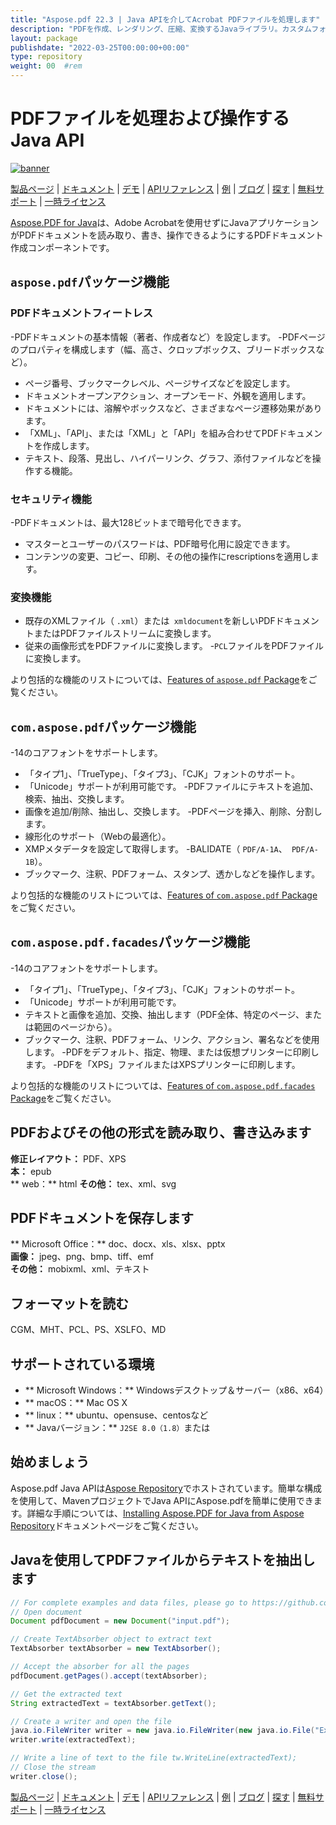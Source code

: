 ```yaml
---
title: "Aspose.pdf 22.3 | Java APIを介してAcrobat PDFファイルを処理します" 
description: "PDFを作成、レンダリング、圧縮、変換するJavaライブラリ。カスタムフォント、JavaScript、グラフ、ブックマーク、画像、エクスポート、注釈、フォーム、印刷をサポートします。" 
layout: package
publishdate: "2022-03-25T00:00:00+00:00"
type: repository
weight: 00	#rem
---
```


# PDFファイルを処理および操作するJava API
[![banner](../aspose_pdf-for-java-banner.png)](./)

[製品ページ](https://products.aspose.com/pdf/java) | [ドキュメント](https://docs.aspose.com/pdf/java/) | [デモ](https://products.aspose.app/pdf/family) | [APIリファレンス](https://apireference.aspose.com/pdf/java) | [例](https://github.com/aspose-pdf/Aspose.PDF-for-Java/tree/master/例) | [ブログ](https://blog.aspose.com/category/pdf/) | [探す](https://search.aspose.com/) | [無料サポート](https://forum.aspose.com/c/pdf) | [一時ライセンス](https://purchase.aspose.com/temporary-license)

[Aspose.PDF for Java](https://products.aspose.com/pdf/java)は、Adobe Acrobatを使用せずにJavaアプリケーションがPDFドキュメントを読み取り、書き、操作できるようにするPDFドキュメント作成コンポーネントです。

## `aspose.pdf`パッケージ機能

### PDFドキュメントフィートレス
-PDFドキュメントの基本情報（著者、作成者など）を設定します。
-PDFページのプロパティを構成します（幅、高さ、クロップボックス、ブリードボックスなど）。
 - ページ番号、ブックマークレベル、ページサイズなどを設定します。
 - ドキュメントオープンアクション、オープンモード、外観を適用します。
 - ドキュメントには、溶解やボックスなど、さまざまなページ遷移効果があります。
 - 「XML」、「API」、または「XML」と「API」を組み合わせてPDFドキュメントを作成します。
 - テキスト、段落、見出し、ハイパーリンク、グラフ、添付ファイルなどを操作する機能。

### セキュリティ機能
-PDFドキュメントは、最大128ビットまで暗号化できます。
 - マスターとユーザーのパスワードは、PDF暗号化用に設定できます。
 - コンテンツの変更、コピー、印刷、その他の操作にrescriptionsを適用します。

### 変換機能
 - 既存のXMLファイル（ `.xml`）または` xmldocument`を新しいPDFドキュメントまたはPDFファイルストリームに変換します。
 - 従来の画像形式をPDFファイルに変換します。
-`PCL`ファイルをPDFファイルに変換します。

より包括的な機能のリストについては、[Features of `aspose.pdf` Package](https://docs.aspose.com/pdf/java/features-of-aspose-pdf-package/)をご覧ください。

## `com.aspose.pdf`パッケージ機能
-14のコアフォントをサポートします。
 - 「タイプ1」、「TrueType」、「タイプ3」、「CJK」フォントのサポート。
 - 「Unicode」サポートが利用可能です。
-PDFファイルにテキストを追加、検索、抽出、交換します。
 - 画像を追加/削除、抽出し、交換します。
-PDFページを挿入、削除、分割します。
 - 線形化のサポート（Webの最適化）。
 -  XMPメタデータを設定して取得します。
-BALIDATE（ `PDF/A-1A`、` PDF/A-1B`）。
 - ブックマーク、注釈、PDFフォーム、スタンプ、透かしなどを操作します。

より包括的な機能のリストについては、[Features of `com.aspose.pdf` Package](https://docs.aspose.com/pdf/java/features-of-com-aspose-pdf-package/)をご覧ください。

## `com.aspose.pdf.facades`パッケージ機能
-14のコアフォントをサポートします。
 - 「タイプ1」、「TrueType」、「タイプ3」、「CJK」フォントのサポート。
 - 「Unicode」サポートが利用可能です。
 - テキストと画像を追加、交換、抽出します（PDF全体、特定のページ、または範囲のページから）。
 - ブックマーク、注釈、PDFフォーム、リンク、アクション、署名などを使用します。
-PDFをデフォルト、指定、物理、または仮想プリンターに印刷します。
-PDFを「XPS」ファイルまたはXPSプリンターに印刷します。

より包括的な機能のリストについては、[Features of `com.aspose.pdf.facades` Package](https://docs.aspose.com/pdf/java/features-of-com-aspose-pdf-facades-package/)をご覧ください。

## PDFおよびその他の形式を読み取り、書き込みます
**修正レイアウト：** PDF、XPS \
**本：** epub \
** web：** html
**その他：** tex、xml、svg

## PDFドキュメントを保存します
** Microsoft Office：** doc、docx、xls、xlsx、pptx \
**画像：** jpeg、png、bmp、tiff、emf \
**その他：** mobixml、xml、テキスト

## フォーマットを読む
CGM、MHT、PCL、PS、XSLFO、MD

## サポートされている環境
 -  ** Microsoft Windows：** Windowsデスクトップ＆サーバー（x86、x64）
 -  ** macOS：** Mac OS X
 -  ** linux：** ubuntu、opensuse、centosなど
 -  ** Javaバージョン：** `J2SE 8.0（1.8）`または

## 始めましょう

Aspose.pdf Java APIは[Aspose Repository](https://releases.aspose.com/pdf/java/)でホストされています。簡単な構成を使用して、MavenプロジェクトでJava APIにAspose.pdfを簡単に使用できます。詳細な手順については、[Installing Aspose.PDF for Java from Aspose Repository](https://docs.aspose.com/pdf/java/installation/)ドキュメントページをご覧ください。

## Javaを使用してPDFファイルからテキストを抽出します

```java
// For complete examples and data files, please go to https://github.com/aspose-pdf/Aspose.Pdf-for-Java
// Open document
Document pdfDocument = new Document("input.pdf");

// Create TextAbsorber object to extract text
TextAbsorber textAbsorber = new TextAbsorber();

// Accept the absorber for all the pages
pdfDocument.getPages().accept(textAbsorber);

// Get the extracted text
String extractedText = textAbsorber.getText();

// Create a writer and open the file
java.io.FileWriter writer = new java.io.FileWriter(new java.io.File("Extracted_text.txt"));
writer.write(extractedText);

// Write a line of text to the file tw.WriteLine(extractedText);
// Close the stream
writer.close();
```

[製品ページ](https://products.aspose.com/pdf/java) | [ドキュメント](https://docs.aspose.com/pdf/java/) | [デモ](https://products.aspose.app/pdf/family) | [APIリファレンス](https://apireference.aspose.com/pdf/java) | [例](https://github.com/aspose-pdf/Aspose.PDF-for-Java/tree/master/例) | [ブログ](https://blog.aspose.com/category/pdf/) | [探す](https://search.aspose.com/) | [無料サポート](https://forum.aspose.com/c/pdf) | [一時ライセンス](https://purchase.aspose.com/temporary-license)
